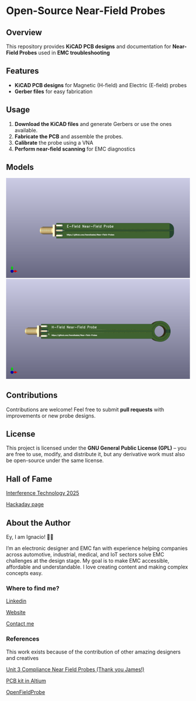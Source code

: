 # Open-Source Near-Field Probes

## Overview
This repository provides **KiCAD PCB designs** and documentation for **Near-Field Probes** used in **EMC troubleshooting**

## Features
- **KiCAD PCB designs** for Magnetic (H-field) and Electric (E-field) probes
- **Gerber files** for easy fabrication

## Usage
1. **Download the KiCAD files** and generate Gerbers or use the ones available.
2. **Fabricate the PCB** and assemble the probes.
3. **Calibrate** the probe using a VNA
4. **Perform near-field scanning** for EMC diagnostics

## Models

![E-Field Near Field Probe - 3D Top View](Img/EField-Top.png)
![H-Field Near Field Probe - 3D Bottom View](Img/HField-Top.png)

## Contributions
Contributions are welcome! Feel free to submit **pull requests** with improvements or new probe designs.

## License
This project is licensed under the **GNU General Public License (GPL)** – you are free to use, modify, and distribute it, but any derivative work must also be open-source under the same license.

## Hall of Fame
[Interference Technology 2025](https://interferencetechnology.com/2025-item-magazine/)

[Hackaday page](https://hackaday.io/project/202752-near-field-probes-pcb-kit)

## About the Author
Ey, I am Ignacio! 👋🏼

I’m an electronic designer and EMC fan with experience helping companies across automotive, industrial, medical, and IoT sectors solve EMC challenges at the design stage. 
My goal is to make EMC accessible, affordable and understandable. I love creating content and making complex concepts easy.

### Where to find me?

[Linkedin](https://www.linkedin.com/in/idmendizabal/)

[Website](https://ignaciodemendizabal.com)

[Contact me](https://ignaciodemendizabal.com/contact)

### References
This work exists because of the contribution of other amazing designers and creatives

[Unit 3 Compliance Near Field Probes (Thank you James!)](https://www.unit3compliance.co.uk/probe5/)

[PCB kit in Altium](https://github.com/ketszim97/NearField_PCB_Probes)

[OpenFieldProbe](https://github.com/goopypanther/OpenFieldProbe)
